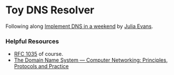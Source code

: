 # Toy DNS Resolver

Following along [Implement DNS in a weekend](https://implement-dns.wizardzines.com/) by [Julia Evans](https://jvns.ca/).

### Helpful Resources

- [RFC 1035](https://datatracker.ietf.org/doc/html/rfc1035) of course.
- [The Domain Name System — Computer Networking: Principles, Protocols and Practice](https://beta.computer-networking.info/syllabus/default/protocols/dns.html)